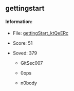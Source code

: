 ## gettingstart  

#### Information:  

* File: [gettingStart_ktQeERc](files/gettingStart_ktQeERc)  

* Score: 51  

* Soved: 379  

  * GitSec007  

  * 0ops  

  * n0body  

